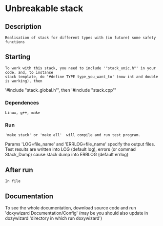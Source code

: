 # Unbreakable stack

## Description
    Realisation of stack for different types with (in future) some safety functions
## Starting
    To work with this stack, you need to include '"stack_unic.h"' in your code, and, to instanse
    stack template, do '#define TYPE type_you_want_to' (now int and double is working), then
'#include "stack_global.h"', then '#include "stack.cpp"'
### Dependences
    Linux, g++, make
### Run
    'make stack' or 'make all'  will compile and run test program.
   Params 'LOG=file_name' and 'ERRLOG=file_name' specify the output files.
 Test results are written into LOG (default log), errors (or commad Stack_Dump)
    cause stack dump into ERRLOG (default errlog)  
## After run
    In file
## Documentation
To see the whole documentation, download source code and run 'doxywizard Documentation/Config'
(may be you should also update in dozywizard 'directory in which run doxywizard')
